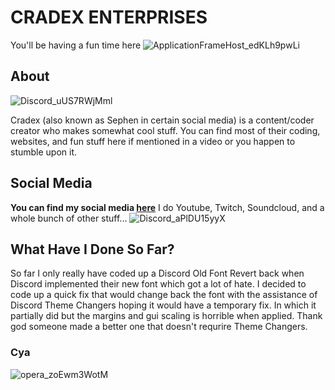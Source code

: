 # CRADEX ENTERPRISES
You'll be having a fun time here ![ApplicationFrameHost_edKLh9pwLi](https://user-images.githubusercontent.com/119638066/236354012-32147ddf-2bd4-4a83-8ccb-67620bef5bf6.png)

## About

![Discord_uUS7RWjMml](https://user-images.githubusercontent.com/119638066/236353239-1241fffb-3ea6-42bf-a276-466eb9952985.png)

Cradex (also known as Sephen in certain social media) is a content/coder creator who makes somewhat cool stuff. 
You can find most of their coding, websites, and fun stuff here if mentioned in a video or you happen to stumble upon it.

## Social Media
**You can find my social media [here](https://linktr.ee/cradexlive)**
I do Youtube, Twitch, Soundcloud, and a whole bunch of other stuff...
![Discord_aPlDU15yyX](https://user-images.githubusercontent.com/119638066/236353730-b31131ac-e80f-402c-aa13-47b9ece1be83.png)

## What Have I Done So Far?
So far I only really have coded up a Discord Old Font Revert back when Discord implemented their new font which got a lot of hate. I decided to code up a quick fix that would change back the font with the assistance of Discord Theme Changers hoping it would have a temporary fix. In which it partially did but the margins and gui scaling is horrible when applied. Thank god someone made a better one that doesn't requrire Theme Changers. 

### Cya
![opera_zoEwm3WotM](https://user-images.githubusercontent.com/119638066/236354299-4e74de5c-72ef-4170-a7bc-66a19947e5d3.png)

